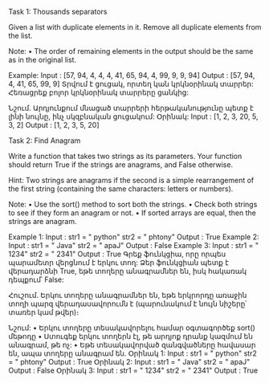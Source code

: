 Task 1: Thousands separators

Given a list with duplicate elements in it. Remove all duplicate elements from the
list.

Note:
• The order of remaining elements in the output should be the same as in the original list.

Example:
Input : [57, 94, 4, 4, 4, 41, 65, 94, 4, 99, 9, 9, 94]
Output : [57, 94, 4, 41, 65, 99, 9]
Տրվում է ցուցակ, որտեղ կան կրկնօրինակ տարրեր: Հեռացրեք բոլոր
կրկնօրինակ տարրերը ցանկից:

Նշում.
Արդյունքում մնացած տարրերի հերթականությունը պետք է լինի նույնը, ինչ սկզբնական
ցուցակում:
Օրինակ:
Input : [1, 2, 3, 20, 5, 3, 2]
Output : [1, 2, 3, 5, 20]

Task 2: Find Anagram

Write a function that takes two strings as its parameters. Your function should
return True if the strings are anagrams, and False otherwise.

Hint:
Two strings are anagrams if the second is a simple rearrangement of the first string
(containing the same characters: letters or numbers).

Note:
• Use the sort() method to sort both the strings.
• Check both strings to see if they form an anagram or not.
• If sorted arrays are equal, then the strings are anagram.

Example 1:
Input : str1 = " python"
str2 = " phtony"
Output : True
Example 2:
Input : str1 = " Java"
str2 = " apaJ"
Output : False
Example 3:
Input : str1 = " 1234"
str2 = " 2341"
Output : True
Գրեք ֆունկցիա, որը որպես պարամետր վերցնում է երկու տող: Ձեր ֆունկցիան
պետք է վերադարձնի True, եթե տողերը անագրամներ են, իսկ հակառակ
դեպքում՝ False:

Հուշում.
Երկու տողերը անագրամներ են, եթե երկրորդը առաջին տողի պարզ վերադասավորումն
է (պարունակում է նույն նիշերը՝ տառեր կամ թվեր)։

Նշում:
• Երկու տողերը տեսակավորելու համար օգտագործեք sort() մեթոդը
• Ստուգեք երկու տողերն էլ, թե արդյոք դրանք կազմում են անագրամ, թե ոչ:
• Եթե տեսակավորված զանգվածները հավասար են, ապա տողերը անագրամ են.
Օրինակ 1:
Input : str1 = " python"
str2 = " phtony"
Output : True
Օրինակ 2:
Input : str1 = " Java"
str2 = " apaJ"
Output : False
Օրինակ 3:
Input : str1 = " 1234"
str2 = " 2341"
Output : True